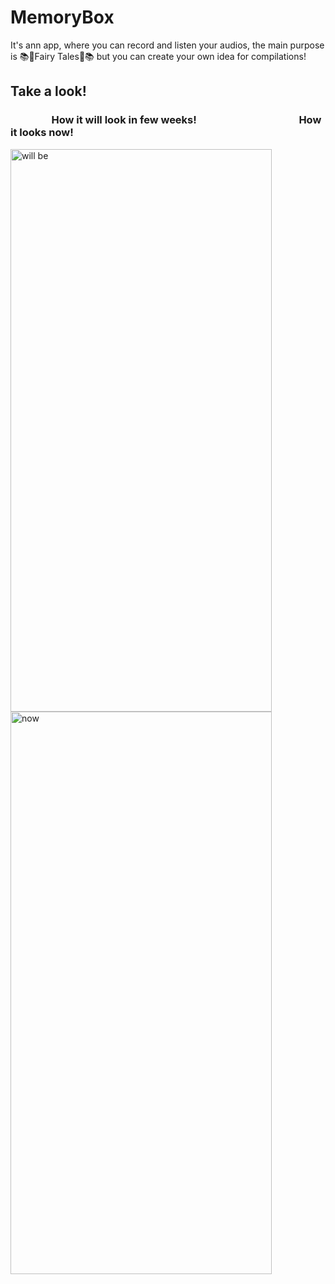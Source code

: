 # MemoryBox
It's ann app, where you can record and listen your audios, the main purpose is 📚🧞Fairy Tales🧞📚
but you can create your own idea for compilations!

## Take a look!

###     How it will look in few weeks!          How it looks now!

<img src="https://user-images.githubusercontent.com/38156331/140504655-30452362-5727-45c2-9c5c-8b2cd496d210.png" alt="will be" width="418" height="900" /><img src="https://user-images.githubusercontent.com/38156331/140504670-f82fe93f-7330-490d-b676-cf0eeb547ca0.png" alt="now" width="418" height="900" />
